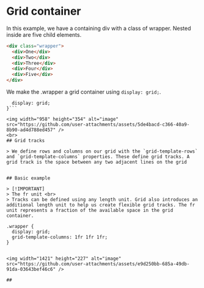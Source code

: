 # Grid container

In this example, we have a containing div with a class of wrapper. Nested inside are five child elements.

```html
<div class="wrapper">
  <div>One</div>
  <div>Two</div>
  <div>Three</div>
  <div>Four</div>
  <div>Five</div>
</div>
```
We make the .wrapper a grid container using `display: grid;`.

```.wrapper {
  display: grid;
}```

<img width="958" height="354" alt="image" src="https://github.com/user-attachments/assets/5de4bacd-c366-40a9-8b90-ad4d788ed457" />
<br>
## Grid tracks

> We define rows and columns on our grid with the `grid-template-rows` and `grid-template-columns` properties. These define grid tracks. A grid track is the space between any two adjacent lines on the grid


## Basic example

> [!IMPORTANT]
> The fr unit <br>
> Tracks can be defined using any length unit. Grid also introduces an additional length unit to help us create flexible grid tracks. The fr unit represents a fraction of the available space in the grid container.

.wrapper {
  display: grid;
  grid-template-columns: 1fr 1fr 1fr;
}


<img width="1421" height="227" alt="image" src="https://github.com/user-attachments/assets/e9d250bb-685a-49db-91da-03643bef46c6" />

## 





























